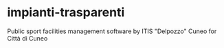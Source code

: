 # impianti-trasparenti
Public sport facilities management software by ITIS "Delpozzo" Cuneo for Città di Cuneo
